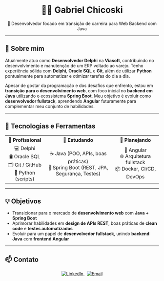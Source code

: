<h1 align="center">👨‍💻 Gabriel Chicoski</h1>

<p align="center">🎯 Desenvolvedor focado em transição de carreira para Web Backend com Java</p>

---

## 🧠 Sobre mim

Atualmente atuo como <strong>Desenvolvedor Delphi</strong> na <strong>Viasoft</strong>, contribuindo no desenvolvimento e manutenção de um ERP voltado ao varejo. Tenho experiência sólida com <strong>Delphi</strong>, <strong>Oracle SQL</strong> e <strong>Git</strong>, além de utilizar <strong>Python</strong> pontualmente para automatizar e otimizar tarefas do dia a dia.

Apesar de gostar da programação e dos desafios que enfrento, estou em <strong>transição para o desenvolvimento web</strong>, com foco inicial no <strong>backend em Java</strong> utilizando o ecossistema <strong>Spring Boot</strong>. Meu objetivo é evoluir como <strong>desenvolvedor fullstack</strong>, aprendendo <strong>Angular</strong> futuramente para complementar meu conjunto de habilidades.

---

## 🚀 Tecnologias e Ferramentas

<div align="center">

<table>
  <tr>
    <th>💼 Profissional</th>
    <th>📘 Estudando</th>
    <th>📌 Planejando</th>
  </tr>
  <tr>
    <td align="center">
      💻 Delphi <br/>
      🛢️ Oracle SQL <br/>
      🗂️ Git / GitHub <br/>
      🐍 Python (scripts)
    </td>
    <td align="center">
      ☕ Java (POO, APIs, boas práticas) <br/>
      🌱 Spring Boot (REST, JPA, Segurança, Testes)
    </td>
    <td align="center">
      🧩 Angular <br/>
      🌐 Arquitetura fullstack <br/>
      📦 Docker, CI/CD, DevOps
    </td>
  </tr>
</table>

</div>

---

## 💡 Objetivos

- Transicionar para o mercado de <strong>desenvolvimento web</strong> com <strong>Java + Spring Boot</strong>
- Aprimorar habilidades em <strong>design de APIs REST</strong>, boas práticas de <strong>clean code</strong> e <strong>testes automatizados</strong>
- Evoluir para um papel de <strong>desenvolvedor fullstack</strong>, unindo <strong>backend Java</strong> com <strong>frontend Angular</strong>

---

## 📫 Contato

<p align="center">
  <a href="https://www.linkedin.com/in/gabriel-cichocki" target="_blank">
    <img alt="LinkedIn" src="https://img.shields.io/badge/LinkedIn--blue?style=for-the-badge&logo=linkedin&logoColor=white"/>
  </a>
  &nbsp;
  <a href="mailto:gabrielsamudiocichocki@gmail.com">
    <img alt="Email" src="https://img.shields.io/badge/-gabrielsamudiocichocki@gmail.com-D14836?style=flat-square&logo=Gmail&logoColor=white"/>
  </a>
</p>